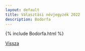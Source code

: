 ```yaml
---
layout: default
title: Választási névjegyzék 2022
description: Bodorfa
---
```


{% include Bodorfa.html %}

[Vissza](./)